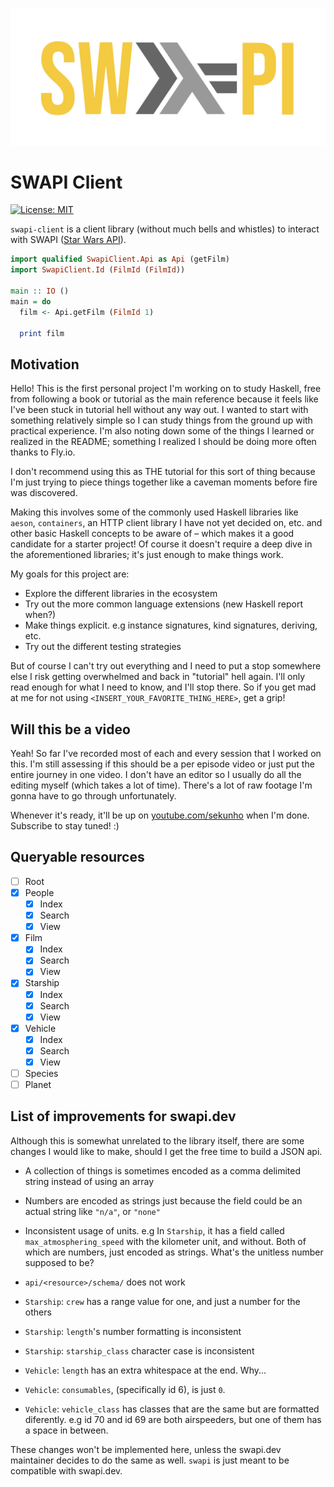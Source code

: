 <p align="center">
  <img src="swapi-haskell.svg" />
</p>

# SWAPI Client

[![License: MIT](https://img.shields.io/badge/license-BSD--3--Clause-yellow)](https://opensource.org/licenses/BSD-3-Clause)

`swapi-client` is a client library (without much bells and whistles) to interact
with SWAPI ([Star Wars API](https://swapi.dev)).

``` haskell
import qualified SwapiClient.Api as Api (getFilm)
import SwapiClient.Id (FilmId (FilmId))

main :: IO ()
main = do
  film <- Api.getFilm (FilmId 1)

  print film
```

## Motivation

Hello! This is the first personal project I'm working on to study Haskell, free
from following a book or tutorial as the main reference because it feels like
I've been stuck in tutorial hell without any way out.  I wanted to start with
something relatively simple so I can study things from the ground up with practical
experience. I'm also noting down some of the things I learned or realized in the
README; something I realized I should be doing more often thanks to Fly.io.

I don't recommend using this as THE tutorial for this sort of thing because I'm
just trying to piece things together like a caveman moments before fire was
discovered.

Making this involves some of the commonly used Haskell libraries like `aeson`,
`containers`, an HTTP client library I have not yet decided on, etc. and other
basic Haskell concepts to be aware of – which makes it a good candidate for a
starter project! Of course it doesn't require a deep dive in the aforementioned
libraries; it's just enough to make things work.

My goals for this project are:

- Explore the different libraries in the ecosystem
- Try out the more common language extensions (new Haskell report when?)
- Make things explicit. e.g instance signatures, kind signatures, deriving, etc.
- Try out the different testing strategies

But of course I can't try out everything and I need to put a stop somewhere else
I risk getting overwhelmed and back in "tutorial" hell again. I'll only read
enough for what I need to know, and I'll stop there. So if you get mad at me
for not using `<INSERT_YOUR_FAVORITE_THING_HERE>`, get a grip!

## Will this be a video

Yeah! So far I've recorded most of each and every session that I worked on this.
I'm still assessing if this should be a per episode video or just put the entire
journey in one video. I don't have an editor so I usually do all the editing
myself (which takes a lot of time). There's a lot of raw footage I'm gonna have
to go through unfortunately.

Whenever it's ready, it'll  be up on
[youtube.com/sekunho](https://www.youtube.com/sekunho/)
when I'm done. Subscribe to stay tuned! :)

## Queryable resources

- [ ] Root
- [x] People
  - [x] Index
  - [x] Search
  - [x] View
- [x] Film
  - [x] Index
  - [x] Search
  - [x] View
- [x] Starship
  - [x] Index
  - [x] Search
  - [x] View
- [x] Vehicle
  - [x] Index
  - [x] Search
  - [x] View
- [ ] Species
- [ ] Planet

## List of improvements for swapi.dev

Although this is somewhat unrelated to the library itself, there are some changes
I would like to make, should I get the free time to build a JSON api.

- A collection of things is sometimes encoded as a comma delimited string instead
of using an array

- Numbers are encoded as strings just because the field could be an actual string
like `"n/a"`, or `"none"`

- Inconsistent usage of units. e.g In `Starship`, it has a field called
`max_atmosphering_speed` with the kilometer unit, and without. Both of which are
numbers, just encoded as strings. What's the unitless number supposed to be?

- `api/<resource>/schema/` does not work

- `Starship`: `crew` has a range value for one, and just a number for the others

- `Starship`: `length`'s number formatting is inconsistent

- `Starship`: `starship_class` character case is inconsistent

- `Vehicle`: `length` has an extra whitespace at the end. Why...

- `Vehicle`: `consumables`, (specifically id 6), is just `0`.

- `Vehicle`: `vehicle_class` has classes that are the same but are formatted
  diferently. e.g id 70 and id 69 are both airspeeders, but one of them has a
  space in between.

These changes won't be implemented here, unless the swapi.dev maintainer decides
to do the same as well. `swapi` is just meant to be compatible with swapi.dev.

